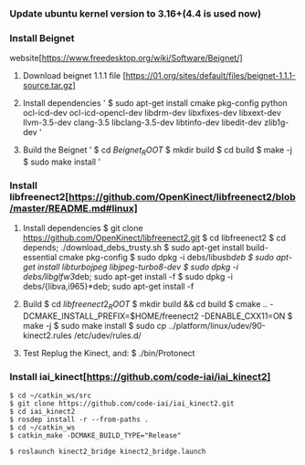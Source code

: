 ### Update ubuntu kernel version to 3.16+(4.4 is used now)

### Install Beignet 
website[https://www.freedesktop.org/wiki/Software/Beignet/]

1. Download beignet 1.1.1 file [https://01.org/sites/default/files/beignet-1.1.1-source.tar.gz]

2. Install dependencies 
	'
	$ sudo apt-get install cmake pkg-config python ocl-icd-dev ocl-icd-opencl-dev libdrm-dev libxfixes-dev libxext-dev llvm-3.5-dev clang-3.5 libclang-3.5-dev libtinfo-dev libedit-dev zlib1g-dev
	'
3. Build the Beignet
'
	$ cd $Beignet_ROOT$
	$ mkdir build
	$ cd build
	$ make -j
	$ sudo make install
'
### Install libfreenect2[https://github.com/OpenKinect/libfreenect2/blob/master/README.md#linux]
1. Install dependencies
	$ git clone https://github.com/OpenKinect/libfreenect2.git
	$ cd libfreenect2
	$ cd depends; ./download_debs_trusty.sh
	$ sudo apt-get install build-essential cmake pkg-config
	$ sudo dpkg -i debs/libusb*deb
	$ sudo apt-get install libturbojpeg libjpeg-turbo8-dev
	$ sudo dpkg -i debs/libglfw3*deb; sudo apt-get install -f
	$ sudo dpkg -i debs/{libva,i965}*deb; sudo apt-get install -f
 
2. Build
	$ cd $libfreenect2_ROOT$
	$ mkdir build && cd build
	$ cmake .. -DCMAKE_INSTALL_PREFIX=$HOME/freenect2 -DENABLE_CXX11=ON
	$ make -j
	$ sudo make install
	$ sudo cp ../platform/linux/udev/90-kinect2.rules /etc/udev/rules.d/

3. Test
	Replug the Kinect, and:
	$ ./bin/Protonect
	
### Install iai_kinect[https://github.com/code-iai/iai_kinect2]
	$ cd ~/catkin_ws/src
	$ git clone https://github.com/code-iai/iai_kinect2.git
	$ cd iai_kinect2
	$ rosdep install -r --from-paths .
	$ cd ~/catkin_ws
	$ catkin_make -DCMAKE_BUILD_TYPE="Release"

 	$ roslaunch kinect2_bridge kinect2_bridge.launch
